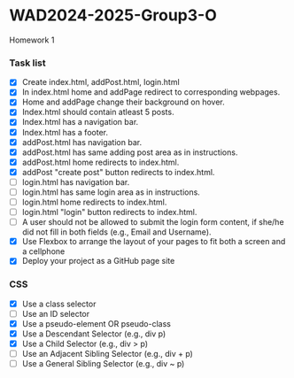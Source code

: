 # WAD2024-2025-Group3-O
Homework 1


### Task list

- [x] Create index.html, addPost.html, login.html
- [x] In index.html home and addPage redirect to corresponding webpages.
- [x] Home and addPage change their background on hover.
- [x] Index.html should contain atleast 5 posts.
- [x] Index.html has a navigation bar.
- [x] Index.html has a footer.
- [x] addPost.html has navigation bar.
- [x] addPost.html has same adding post area as in instructions.
- [x] addPost.html home redirects to index.html.
- [x] addPost "create post" button redirects to index.html.
- [ ] login.html has navigation bar.
- [ ] login.html has same login area as in instructions.
- [ ] login.html home redirects to index.html.
- [ ] login.html "login" button redirects to index.html.
- [ ] A user should not be allowed to submit the login form content, if she/he did not fill in both fields (e.g., Email and Username).
- [x] Use Flexbox to arrange the layout of your pages to fit both a screen and a cellphone
- [x] Deploy your project as a GitHub page site

### CSS
- [x] Use a class selector
- [ ] Use an ID selector
- [x] Use a pseudo-element OR pseudo-class
- [x] Use a Descendant Selector (e.g., div p)
- [x] Use a Child Selector (e.g., div > p)
- [ ] Use an Adjacent Sibling Selector (e.g., div + p)
- [ ] Use a General Sibling Selector (e.g., div ~ p)

